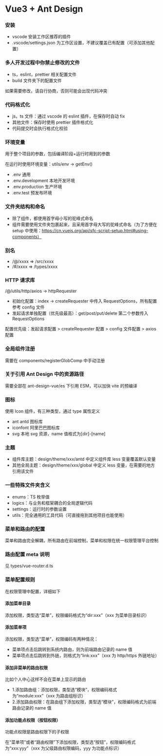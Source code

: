 # Vue3 + Ant Design

### 安装

- vscode 安装工作区推荐的插件
- .vscode/settings.json 为工作区设置，不建议覆盖已有配置（可添加其他配置）

### 多人开发过程中你禁止修改的文件

- ts，eslint，prettier 相关配置文件
- build 文件夹下的配置文件

如果需要修改，请自行协商，否则可能会出现代码冲突

### 代码格式化

- js，ts 文件：通过 vscode 的 eslint 插件，在保存时自动 fix
- 其他文件：保存时使用 prettier 插件格式化
- 代码提交时会执行格式化校验

### 环境变量

用于整个项目的参数，包括编译阶段+运行时用到的参数

在运行时使用环境变量：utils/env -> getEnv()

- .env 通用
- .env.development 本地开发环境
- .env.production 生产环境
- .env.test 预发布环境

### 文件夹结构和命名

- 除了组件，都使用首字母小写的驼峰式命名
- 组件需要使用文件夹包裹起来，且采用首字母大写的驼峰式命名（为了方便在 setup 中使用：https://cn.vuejs.org/api/sfc-script-setup.html#using-components）

### 别名

- /@/xxxx => /src/xxxx
- /#/xxxx => /types/xxxx

### HTTP 请求库

/@/utils/http/axios -> httpRequester

- 初始化配置：index -> createRequester 中传入 RequestOptions，所有配置参考 config 文件
- 发起请求单独配置（优先级最高）：get/post/put/delete 第二个参数传入 RequestOptions

配置优先级：发起请求配置 > createRequester 配置 > config 文件配置 > axios 配置

### 全局组件注册

需要在 components/registerGlobComp 中手动注册

### 关于引用 Ant Design 中的资源路径

需要全部在 ant-design-vue/es 下引用 ESM，可以加快 vite 的预编译

### 图标

使用 Icon 组件，有三种类型，通过 type 属性定义

- ant antd 图标库
- iconfont 阿里巴巴图标库
- svg 本地 svg 资源，name 值格式为[dir]-[name]

### 主题

- 组件库主题：design/theme/xxx/antd 中定义组件库 less 变量覆盖默认变量
- 其他全局主题：design/theme/xxx/global 中定义 less 变量，在需要的地方引用该文件

### 一些特殊文件夹含义

- enums：TS 枚举值
- logics：与业务和框架耦合的全局逻辑代码
- settings：运行时的参数设置
- utils：完全通用的工具代码（可直接拖到其他项目也能使用）

### 菜单和路由的配置

菜单和路由完全解耦，所有路由在前端控制，菜单和权限在统一权限管理平台控制

### 路由配置 meta 说明

见 types/vue-router.d.ts

### 菜单配置规则

在权限管理中配置，详细如下

#### 添加菜单目录

添加权限，类型选“菜单”，权限编码格式为“dir:xxx”（xxx 为菜单目录标识）

#### 添加菜单项

添加权限，类型选“菜单”，权限编码有两种情况：

- 菜单项点击后跳转到系统内路由，则为前端路由记录的 name 值
- 菜单项点击后跳转到外链，则格式为“link:xxx”（xxx 为 http/https 外链地址）

#### 添加非菜单的路由权限

比如个人中心这样不会在菜单上显示的路由

- 1.添加路由组：添加权限，类型选“模块”，权限编码格式为“module:xxx”（xxx 为路由组标识）
- 2.添加路由权限：在路由组下添加权限，类型选“模块”，权限编码格式为前端路由记录的 name 值

#### 添加功能点权限（按钮权限）

功能点权限是路由权限下的子权限

在“菜单项”或者“路由权限”下添加权限，类型选“按钮”，权限编码格式为“xxx:yyy”（xxx 为父级路由权限编码，yyy 为功能点标识）

